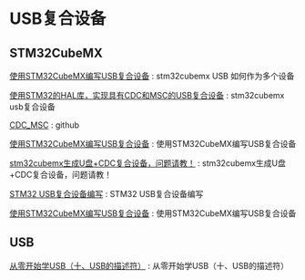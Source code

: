 # USB复合设备

## STM32CubeMX

[使用STM32CubeMX编写USB复合设备](https://www.taterli.com/2355/) : stm32cubemx USB 如何作为多个设备  

[使用STM32的HAL库，实现具有CDC和MSC的USB复合设备](http://www.stmcu.org.cn/module/forum/thread-619115-1-1.html) : stm32cubemx usb复合设备 

[CDC_MSC](https://github.com/uwyciw/CDC_MSC) : github 

[使用STM32CubeMX编写USB复合设备](https://www.taterli.com/2355/) : 使用STM32CubeMX编写USB复合设备 

[stm32cubemx生成U盘+CDC复合设备，问题请教！](https://www.xiaopingtou.cn/q-158506.html) : stm32cubemx生成U盘+CDC复合设备，问题请教！

[STM32 USB复合设备编写](https://blog.csdn.net/u012841414/article/details/105454094/) : STM32 USB复合设备编写

[使用STM32CubeMX编写USB复合设备](https://www.taterli.com/2355/) : 使用STM32CubeMX编写USB复合设备


## USB 

[从零开始学USB（十、USB的描述符）](https://blog.csdn.net/qq_16777851/article/details/85222030) : 从零开始学USB（十、USB的描述符） 




